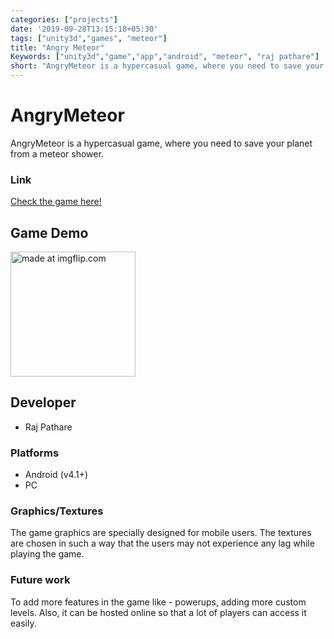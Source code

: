 ```yaml
---
categories: ["projects"]
date: '2019-09-28T13:15:18+05:30'
tags: ["unity3d","games", "meteor"]
title: "Angry Meteor"
Keywords: ["unity3d","game","app","android", "meteor", "raj pathare"]
short: "AngryMeteor is a hypercasual game, where you need to save your planet from a meteor shower."
---
```


# AngryMeteor
AngryMeteor is a hypercasual game, where you need to save your planet from a meteor shower.

### Link 
<p><a href="https://play.google.com/store/apps/details?id=com.KTKGameStudios.AngryMeteor">Check the game here!</a></p>

## Game Demo
<img src="https://i.imgflip.com/2tu2rz.gif" title="made at imgflip.com" width = "200px">



## Developer
- Raj Pathare

### Platforms
- Android (v4.1+)
- PC


### Graphics/Textures
The game graphics are specially designed for mobile users. The textures are chosen in such a way that the users may not experience any lag while playing the game.


### Future work
To add more features in the game like - powerups, adding more custom levels. Also, it can be hosted online so that a lot of players can access it easily.